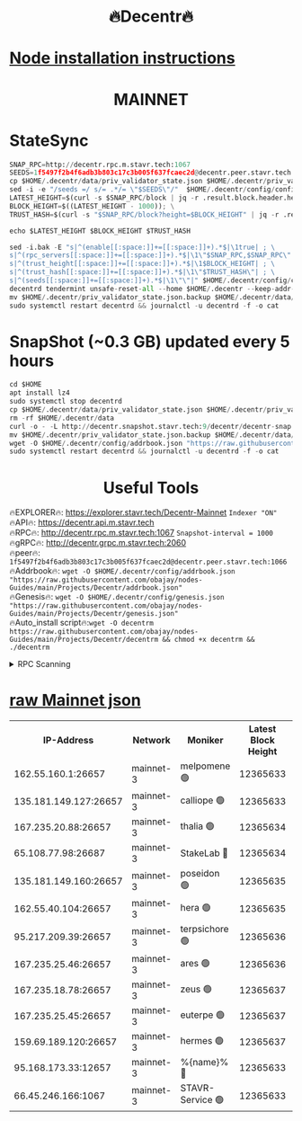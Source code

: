 <h1 align="center"> 🔥Decentr🔥</h1>

[Node installation instructions](https://github.com/obajay/nodes-Guides/tree/main/Projects/Decentr)
=
<h1 align="center"> MAINNET</h1>

# StateSync
```python
SNAP_RPC=http://decentr.rpc.m.stavr.tech:1067
SEEDS=1f5497f2b4f6adb3b803c17c3b005f637fcaec2d@decentr.peer.stavr.tech:1066
cp $HOME/.decentr/data/priv_validator_state.json $HOME/.decentr/priv_validator_state.json.backup
sed -i -e "/seeds =/ s/= .*/= \"$SEEDS\"/"  $HOME/.decentr/config/config.toml
LATEST_HEIGHT=$(curl -s $SNAP_RPC/block | jq -r .result.block.header.height); \
BLOCK_HEIGHT=$((LATEST_HEIGHT - 1000)); \
TRUST_HASH=$(curl -s "$SNAP_RPC/block?height=$BLOCK_HEIGHT" | jq -r .result.block_id.hash)

echo $LATEST_HEIGHT $BLOCK_HEIGHT $TRUST_HASH

sed -i.bak -E "s|^(enable[[:space:]]+=[[:space:]]+).*$|\1true| ; \
s|^(rpc_servers[[:space:]]+=[[:space:]]+).*$|\1\"$SNAP_RPC,$SNAP_RPC\"| ; \
s|^(trust_height[[:space:]]+=[[:space:]]+).*$|\1$BLOCK_HEIGHT| ; \
s|^(trust_hash[[:space:]]+=[[:space:]]+).*$|\1\"$TRUST_HASH\"| ; \
s|^(seeds[[:space:]]+=[[:space:]]+).*$|\1\"\"|" $HOME/.decentr/config/config.toml
decentrd tendermint unsafe-reset-all --home $HOME/.decentr --keep-addr-book
mv $HOME/.decentr/priv_validator_state.json.backup $HOME/.decentr/data/priv_validator_state.json
sudo systemctl restart decentrd && journalctl -u decentrd -f -o cat
```
# SnapShot (~0.3 GB) updated every 5 hours
```python
cd $HOME
apt install lz4
sudo systemctl stop decentrd
cp $HOME/.decentr/data/priv_validator_state.json $HOME/.decentr/priv_validator_state.json.backup
rm -rf $HOME/.decentr/data
curl -o - -L http://decentr.snapshot.stavr.tech:9/decentr/decentr-snap.tar.lz4 | lz4 -c -d - | tar -x -C $HOME/.decentr --strip-components 2
mv $HOME/.decentr/priv_validator_state.json.backup $HOME/.decentr/data/priv_validator_state.json
wget -O $HOME/.decentr/config/addrbook.json "https://raw.githubusercontent.com/obajay/nodes-Guides/main/Projects/Decentr/addrbook.json"
sudo systemctl restart decentrd && journalctl -u decentrd -f -o cat
```

 <h1 align="center"> Useful Tools</h1>

🔥EXPLORER🔥:     https://explorer.stavr.tech/Decentr-Mainnet        `Indexer "ON"` \
🔥API🔥:          https://decentr.api.m.stavr.tech \
🔥RPC🔥:          http://decentr.rpc.m.stavr.tech:1067              `Snapshot-interval = 1000` \
🔥gRPC🔥:         http://decentr.grpc.m.stavr.tech:2060 \
🔥peer🔥:         `1f5497f2b4f6adb3b803c17c3b005f637fcaec2d@decentr.peer.stavr.tech:1066` \
🔥Addrbook🔥:  `wget -O $HOME/.decentr/config/addrbook.json "https://raw.githubusercontent.com/obajay/nodes-Guides/main/Projects/Decentr/addrbook.json"` \
🔥Genesis🔥:  `wget -O $HOME/.decentr/config/genesis.json "https://raw.githubusercontent.com/obajay/nodes-Guides/main/Projects/Decentr/genesis.json"` \
🔥Auto_install script🔥:`wget -O decentrm https://raw.githubusercontent.com/obajay/nodes-Guides/main/Projects/Decentr/decentrm && chmod +x decentrm && ./decentrm`

<details>
<summary>RPC Scanning</summary>

<h2 align="center"> We scan nodes in real time every 4 hours. And we provide the final result of RPC endpoints.
We cannot influence the operation of these nodes in any way. </h2>


```python
If Voting Power is higher than 0 --> then the Node is a validator of the network and may be subject to attack and be a potential threat to the chain.
```
```python
We marked such validators with a red symbol
```

</details>

[raw Mainnet json](https://rpc-check.decentrm.stavr.tech/decentrm/rpc-decentrm-result.json)
=



<table><tr><th>IP-Address</th><th>Network</th><th>Moniker</th><th>Latest Block Height</th><th>Earliest Block Height</th><th>Catching Up</th><th>Tx Index</th><th>Voting Power</th><th>Scan Time</th></tr><tr><td>162.55.160.1:26657</td><td>mainnet-3</td><td>melpomene 🟢</td><td>12365633</td><td>1688950</td><td>False</td><td>on</td><td>0</td><td>2024-01-10T14:43:22.698770616UTC</td></tr><tr><td>135.181.149.127:26657</td><td>mainnet-3</td><td>calliope 🟢</td><td>12365633</td><td>1688950</td><td>False</td><td>on</td><td>0</td><td>2024-01-10T14:43:23.140160836UTC</td></tr><tr><td>167.235.20.88:26657</td><td>mainnet-3</td><td>thalia 🟢</td><td>12365634</td><td>1688950</td><td>False</td><td>on</td><td>0</td><td>2024-01-10T14:43:30.837972834UTC</td></tr><tr><td>65.108.77.98:26687</td><td>mainnet-3</td><td>StakeLab 🔴</td><td>12365634</td><td>1688950</td><td>False</td><td>on</td><td>5459854</td><td>2024-01-10T14:43:31.212811692UTC</td></tr><tr><td>135.181.149.160:26657</td><td>mainnet-3</td><td>poseidon 🟢</td><td>12365635</td><td>1688950</td><td>False</td><td>on</td><td>0</td><td>2024-01-10T14:43:35.994521405UTC</td></tr><tr><td>162.55.40.104:26657</td><td>mainnet-3</td><td>hera 🟢</td><td>12365635</td><td>1688950</td><td>False</td><td>on</td><td>0</td><td>2024-01-10T14:43:38.319563816UTC</td></tr><tr><td>95.217.209.39:26657</td><td>mainnet-3</td><td>terpsichore 🟢</td><td>12365636</td><td>1688950</td><td>False</td><td>on</td><td>0</td><td>2024-01-10T14:43:40.714195082UTC</td></tr><tr><td>167.235.25.46:26657</td><td>mainnet-3</td><td>ares 🟢</td><td>12365636</td><td>1688950</td><td>False</td><td>on</td><td>0</td><td>2024-01-10T14:43:43.103995946UTC</td></tr><tr><td>167.235.18.78:26657</td><td>mainnet-3</td><td>zeus 🟢</td><td>12365637</td><td>1688950</td><td>False</td><td>on</td><td>0</td><td>2024-01-10T14:43:45.381139373UTC</td></tr><tr><td>167.235.25.45:26657</td><td>mainnet-3</td><td>euterpe 🟢</td><td>12365637</td><td>1688950</td><td>False</td><td>on</td><td>0</td><td>2024-01-10T14:43:47.698376445UTC</td></tr><tr><td>159.69.189.120:26657</td><td>mainnet-3</td><td>hermes 🟢</td><td>12365637</td><td>1688950</td><td>False</td><td>on</td><td>0</td><td>2024-01-10T14:43:47.982620077UTC</td></tr><tr><td>95.168.173.33:12657</td><td>mainnet-3</td><td>%{name}% 🔴</td><td>12365633</td><td>8964001</td><td>False</td><td>on</td><td>4174379</td><td>2024-01-10T14:43:24.417367358UTC</td></tr><tr><td>66.45.246.166:1067</td><td>mainnet-3</td><td>STAVR-Service 🟢</td><td>12365633</td><td>12364001</td><td>False</td><td>on</td><td>0</td><td>2024-01-10T14:43:23.842915707UTC</td></tr></table>